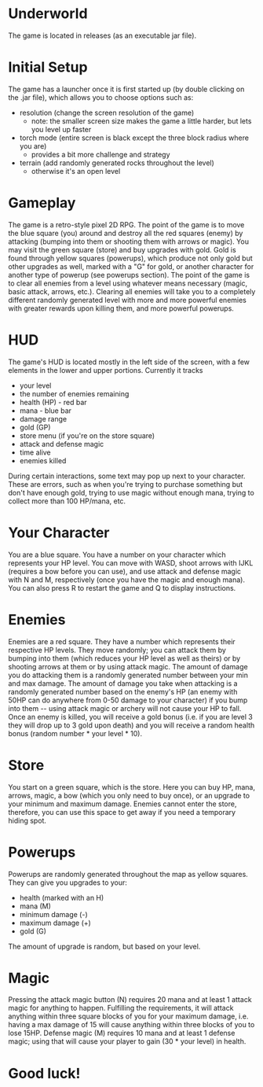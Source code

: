 # Underworld
The game is located in releases (as an executable jar file).

# Initial Setup
The game has a launcher once it is first started up (by double clicking on the .jar file), which allows you to choose options such as:
- resolution (change the screen resolution of the game)
  - note: the smaller screen size makes the game a little harder, but lets you level up faster
- torch mode (entire screen is black except the three block radius where you are)
  - provides a bit more challenge and strategy
- terrain (add randomly generated rocks throughout the level)
  - otherwise it's an open level

# Gameplay
The game is a retro-style pixel 2D RPG. The point of the game is to move the blue square (you) around and destroy all the red squares (enemy) by attacking (bumping into them or shooting them with arrows or magic). You may visit the green square (store) and buy upgrades with gold. Gold is found through yellow squares (powerups), which produce not only gold but other upgrades as well, marked with a "G" for gold, or another character for another type of powerup (see powerups section). The point of the game is to clear all enemies from a level using whatever means necessary (magic, basic attack, arrows, etc.). Clearing all enemies will take you to a completely different randomly generated level with more and more powerful enemies with greater rewards upon killing them, and more powerful powerups.

# HUD
The game's HUD is located mostly in the left side of the screen, with a few elements in the lower and upper portions. Currently it tracks 
- your level
- the number of enemies remaining
- health (HP) - red bar
- mana - blue bar
- damage range
- gold (GP)
- store menu (if you're on the store square)
- attack and defense magic
- time alive
- enemies killed

During certain interactions, some text may pop up next to your character. These are errors, such as when you're trying to purchase something but don't have enough gold, trying to use magic without enough mana, trying to collect more than 100 HP/mana, etc.

# Your Character
You are a blue square. You have a number on your character which represents your HP level. You can move with WASD, shoot arrows with IJKL (requires a bow before you can use), and use attack and defense magic with N and M, respectively (once you have the magic and enough mana). You can also press R to restart the game and Q to display instructions.

# Enemies
Enemies are a red square. They have a number which represents their respective HP levels. They move randomly; you can attack them by bumping into them (which reduces your HP level as well as theirs) or by shooting arrows at them or by using attack magic. The amount of damage you do attacking them is a randomly generated number between your min and max damage. The amount of damage you take when attacking is a randomly generated number based on the enemy's HP (an enemy with 50HP can do anywhere from 0-50 damage to your character) if you bump into them -- using attack magic or archery will not cause your HP to fall. Once an enemy is killed, you will receive a gold bonus (i.e. if you are level 3 they will drop up to 3 gold upon death) and you will receive a random health bonus (random number * your level * 10).

# Store
You start on a green square, which is the store. Here you can buy HP, mana, arrows, magic, a bow (which you only need to buy once), or an upgrade to your minimum and maximum damage. Enemies cannot enter the store, therefore, you can use this space to get away if you need a temporary hiding spot.

# Powerups
Powerups are randomly generated throughout the map as yellow squares. They can give you upgrades to your:
- health (marked with an H) 
- mana (M)
- minimum damage (-)
- maximum damage (+)
- gold (G)

The amount of upgrade is random, but based on your level.

# Magic
Pressing the attack magic button (N) requires 20 mana and at least 1 attack magic for anything to happen. Fulfilling the requirements, it will attack anything within three square blocks of you for your maximum damage, i.e. having a max damage of 15 will cause anything within three blocks of you to lose 15HP. Defense magic (M) requires 10 mana and at least 1 defense magic; using that will cause your player to gain (30 * your level) in health.

# Good luck!

